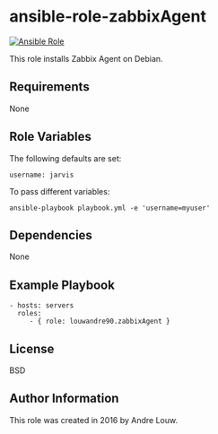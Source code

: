 ansible-role-zabbixAgent
=========
[![Ansible Role](https://img.shields.io/badge/role-louwandre90.zabbixAgent-blue.svg?style=flat-square)](https://galaxy.ansible.com/louwandre90/zabbixAgent/)

This role installs Zabbix Agent on Debian.

Requirements
------------

None

Role Variables
--------------

The following defaults are set:

    username: jarvis

To pass different variables:

    ansible-playbook playbook.yml -e 'username=myuser'
    
Dependencies
------------

None

Example Playbook
----------------

    - hosts: servers
      roles:
         - { role: louwandre90.zabbixAgent }

License
-------

BSD

Author Information
------------------

This role was created in 2016 by Andre Louw.
